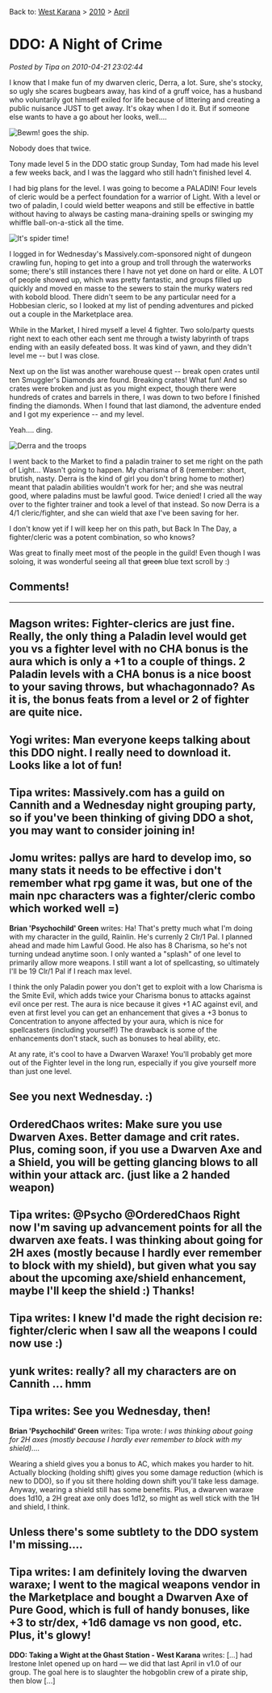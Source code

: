 Back to: [West Karana](/posts/westkarana.md) > [2010](/posts/2010/westkarana.md) > [April](./westkarana.md)
# DDO: A Night of Crime

*Posted by Tipa on 2010-04-21 23:02:44*

I know that I make fun of my dwarven cleric, Derra, a lot. Sure, she's stocky, so ugly she scares bugbears away, has kind of a gruff voice, has a husband who voluntarily got himself exiled for life because of littering and creating a public nuisance JUST to get away. It's okay when I do it. But if someone else wants to have a go about her looks, well....

![](../../../uploads/2010/04/dndclient-2010-04-18-21-34-14-47.jpg "Bewm! goes the ship.")

Nobody does that twice.

Tony made level 5 in the DDO static group Sunday, Tom had made his level a few weeks back, and I was the laggard who still hadn't finished level 4.

I had big plans for the level. I was going to become a PALADIN! Four levels of cleric would be a perfect foundation for a warrior of Light. With a level or two of paladin, I could wield better weapons and still be effective in battle without having to always be casting mana-draining spells or swinging my whiffle ball-on-a-stick all the time.

![](../../../uploads/2010/04/dndclient-2010-04-21-22-10-35-43.jpg "It's spider time!")

I logged in for Wednesday's Massively.com-sponsored night of dungeon crawling fun, hoping to get into a group and troll through the waterworks some; there's still instances there I have not yet done on hard or elite. A LOT of people showed up, which was pretty fantastic, and groups filled up quickly and moved en masse to the sewers to stain the murky waters red with kobold blood. There didn't seem to be any particular need for a Hobbesian cleric, so I looked at my list of pending adventures and picked out a couple in the Marketplace area.

While in the Market, I hired myself a level 4 fighter. Two solo/party quests right next to each other each sent me through a twisty labyrinth of traps ending with an easily defeated boss. It was kind of yawn, and they didn't level me -- but I was close.

Next up on the list was another warehouse quest -- break open crates until ten Smuggler's Diamonds are found. Breaking crates! What fun! And so crates were broken and just as you might expect, though there were hundreds of crates and barrels in there, I was down to two before I finished finding the diamonds. When I found that last diamond, the adventure ended and I got my experience -- and my level.

Yeah.... ding.

![](../../../uploads/2010/04/dndclient-2010-04-21-22-50-16-75.jpg "Derra and the troops")

I went back to the Market to find a paladin trainer to set me right on the path of Light... Wasn't going to happen. My charisma of 8 (remember: short, brutish, nasty. Derra is the kind of girl you don't bring home to mother) meant that paladin abilities wouldn't work for her; and she was neutral good, where paladins must be lawful good. Twice denied! I cried all the way over to the fighter trainer and took a level of that instead. So now Derra is a 4/1 cleric/fighter, and she can wield that axe I've been saving for her.

I don't know yet if I will keep her on this path, but Back In The Day, a fighter/cleric was a potent combination, so who knows?

Was great to finally meet most of the people in the guild! Even though I was soloing, it was wonderful seeing all that ~~green~~ blue text scroll by :)

## Comments!
---
**Magson** writes: Fighter-clerics are just fine. Really, the only thing a Paladin level would get you vs a fighter level with no CHA bonus is the aura which is only a +1 to a couple of things. 2 Paladin levels with a CHA bonus is a nice boost to your saving throws, but whachagonnado? As it is, the bonus feats from a level or 2 of fighter are quite nice.
---
**Yogi** writes: Man everyone keeps talking about this DDO night. I really need to download it. Looks like a lot of fun!
---
**Tipa** writes: Massively.com has a guild on Cannith and a Wednesday night grouping party, so if you've been thinking of giving DDO a shot, you may want to consider joining in! 
---
**Jomu** writes: pallys are hard to develop imo, so many stats it needs to be effective
i don't remember what rpg game it was, but one of the main npc characters was a fighter/cleric combo which worked well =)
---
**Brian 'Psychochild' Green** writes: Ha! That's pretty much what I'm doing with my character in the guild, Rainlin. He's currenly 2 Clr/1 Pal. I planned ahead and made him Lawful Good. He also has 8 Charisma, so he's not turning undead anytime soon. I only wanted a "splash" of one level to primarily allow more weapons. I still want a lot of spellcasting, so ultimately I'll be 19 Clr/1 Pal if I reach max level.

I think the only Paladin power you don't get to exploit with a low Charisma is the Smite Evil, which adds twice your Charisma bonus to attacks against evil once per rest. The aura is nice because it gives +1 AC against evil, and even at first level you can get an enhancement that gives a +3 bonus to Concentration to anyone affected by your aura, which is nice for spellcasters (including yourself!) The drawback is some of the enhancements don't stack, such as bonuses to heal ability, etc.

At any rate, it's cool to have a Dwarven Waraxe! You'll probably get more out of the Fighter level in the long run, especially if you give yourself more than just one level.

See you next Wednesday. :)
---
**OrderedChaos** writes: Make sure you use Dwarven Axes. Better damage and crit rates. Plus, coming soon, if you use a Dwarven Axe and a Shield, you will be getting glancing blows to all within your attack arc. (just like a 2 handed weapon)
---
**Tipa** writes: @Psycho @OrderedChaos Right now I'm saving up advancement points for all the dwarven axe feats. I was thinking about going for 2H axes (mostly because I hardly ever remember to block with my shield), but given what you say about the upcoming axe/shield enhancement, maybe I'll keep the shield :) Thanks!
---
**Tipa** writes: I knew I'd made the right decision re: fighter/cleric when I saw all the weapons I could now use :)
---
**yunk** writes: really? all my characters are on Cannith ... hmm
---
**Tipa** writes: See you Wednesday, then!
---
**Brian 'Psychochild' Green** writes: Tipa wrote:
*I was thinking about going for 2H axes (mostly because I hardly ever remember to block with my shield)....*

Wearing a shield gives you a bonus to AC, which makes you harder to hit. Actually blocking (holding shift) gives you some damage reduction (which is new to DDO), so if you sit there holding down shift you'll take less damage. Anyway, wearing a shield still has some benefits. Plus, a dwarven waraxe does 1d10, a 2H great axe only does 1d12, so might as well stick with the 1H and shield, I think.

Unless there's some subtlety to the DDO system I'm missing....
---
**Tipa** writes: I am definitely loving the dwarven waraxe; I went to the magical weapons vendor in the Marketplace and bought a Dwarven Axe of Pure Good, which is full of handy bonuses, like +3 to str/dex, +1d6 damage vs non good, etc. Plus, it's glowy!
---
**DDO: Taking a Wight at the Ghast Station - West Karana** writes: [...] had Irestone Inlet opened up on hard — we did that last April in v1.0 of our group. The goal here is to slaughter the hobgoblin crew of a pirate ship, then blow [...]
